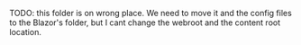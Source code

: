 TODO: this folder is on wrong place. We need to move it and the config files to the Blazor's folder, but I cant change the webroot and the content root location.